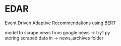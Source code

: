 # EDAR
Event Driven Adaptive Recommendations using BERT


model to scrape news from google news -> try1.py    
storing scraped data in -> news_archives folder
